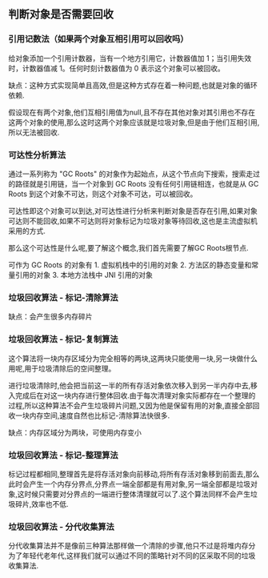 





## 判断对象是否需要回收

### 引用记数法（如果两个对象互相引用可以回收吗）

给对象添加一个引用计数器，当有一个地方引用它，计数器值加 1；当引用失效时，计数器值减 1。任何时刻计数器值为 0 表示这个对象可以被回收。

缺点：这种方式实现简单且高效,但是这种方式存在着一种问题,也就是对象的循环依赖.

假设现在有两个对象,他们互相引用值为null,且不存在其他对象对其引用也不存在这两个对象的使用,那么这时这两个对象应该就是垃圾对象,但是由于他们互相引用,所以无法被回收.

### 可达性分析算法

通过一系列称为 "GC Roots" 的对象作为起始点，从这个节点向下搜索，搜索走过的路径就是引用链，当一个对象到 GC Roots 没有任何引用链相连，也就是从 GC Roots 到这个对象不可达，则这个对象不可达，可以被回收。

可达性即这个对象可以到达,对可达性进行分析来判断对象是否存在引用,如果对象可达则不能回收,如果不可达则将对象标记为垃圾对象等待回收,这也是主流虚拟机采用的方式.

那么这个可达性是什么呢,要了解这个概念,我们首先需要了解GC Roots根节点.

可作为 GC Roots 的对象有
	1. 虚拟机栈中的引用的对象
	2. 方法区的静态变量和常量引用的对象
	3. 本地方法栈中 JNI 引用的对象

### 垃圾回收算法 - 标记-清除算法

缺点：会产生很多内存碎片

### 垃圾回收算法 - 标记-复制算法

这个算法将一块内存区域分为完全相等的两块,这两块只能使用一块,另一块做什么用呢,用于垃圾清除后的空间整理。

进行垃圾清除时,他会把当前这一半的所有存活对象依次移入到另一半内存中去,移入完成后在对这一块内存进行整体回收.由于每次清理对象实际都存在一个整理的过程,所以这种算法不会产生垃圾碎片问题,又因为他是保留有用的对象,直接全部回收一块内存空间,速度自然也比标记-清除算法快很多.

缺点：内存区域分为两块，可使用内存变小

### 垃圾回收算法 - 标记-整理算法

标记过程都相同,整理首先是将存活对象向前移动,将所有存活对象移到前面去,那么此时会产生一个内存分界点,分界点一端全部都是有用对象,另一端全部都是垃圾对象,这时候只需要对分界点的一端进行整体清理就可以了.这个算法同样不会产生垃圾碎片,效率也不低.

### 垃圾回收算法 - 分代收集算法

分代收集算法并不是像前三种算法那样做一个清除的步骤,他只不过是将堆内存分为了年轻代老年代,这样我们就可以通过不同的策略针对不同的区采取不同的垃圾收集算法.
 
### 


















